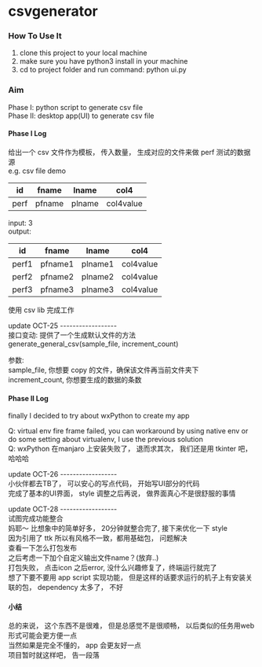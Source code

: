 # csvgenerator
### How To Use It
1. clone this project to your local machine
2. make sure you have python3 install in your machine
3. cd to project folder and run command: python ui.py


### Aim
Phase I: python script to generate csv file  
Phase II: desktop app(UI) to generate csv file

#### Phase I Log
给出一个 csv  文件作为模板， 传入数量， 生成对应的文件来做 perf 测试的数据源  
e.g. csv file demo  

| id | fname | lname | col4 |
| ------ | ------ | ------ | ----- |
| perf | pfname | plname | col4value |

input: 3  
output:

| id | fname | lname | col4 |
| ------ | ------ | ------ | ----- |
| perf1 | pfname1 | plname1 | col4value |
| perf2 | pfname2 | plname2 | col4value |
| perf3 | pfname3 | plname3 | col4value |

使用 csv lib 完成工作 

update OCT-25 ------------------  
接口变动: 提供了一个生成默认文件的方法  
generate_general_csv(sample_file, increment_count)  

参数:  
sample_file, 你想要 copy 的文件，确保该文件再当前文件夹下  
increment_count, 你想要生成的数据的条数

#### Phase II Log
finally I decided to try about wxPython to create my app  

Q: virtual env fire frame failed, you can workaround by using native env or do some setting about virtualenv, I use the previous solution  
Q: wxPython 在manjaro 上安装失败了， 退而求其次， 我们还是用 tkinter 吧， 哈哈哈  

update OCT-26 ------------------  
小伙伴都去TB了， 可以安心的写点代码， 开始写UI部分的代码  
完成了基本的UI界面， style 调整之后再说， 做界面真心不是很舒服的事情  

update OCT-28 ------------------  
试图完成功能整合  
妈耶～ 比想象中的简单好多， 20分钟就整合完了, 接下来优化一下 style  
因为引用了 ttk 所以有风格不一致，都用基础包， 问题解决  
查看一下怎么打包发布  
之后考虑一下加个自定义输出文件name？(放弃..)  
打包失败， 点击icon 之后error, 没什么兴趣修复了，终端运行就完了  
想了下要不要用 app script 实现功能， 但是这样的话要求运行的机子上有安装关联的包， dependency 太多了， 不好  

#### 小结
总的来说， 这个东西不是很难， 但是总感觉不是很顺畅， 以后类似的任务用web 形式可能会更方便一点  
当然如果是完全不懂的， app 会更友好一点  
项目暂时就这样吧， 告一段落